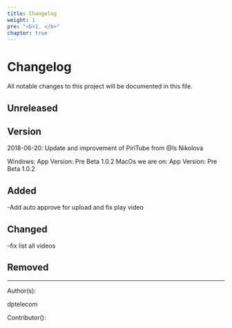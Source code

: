 ```yaml
---
title: Changelog
weight: 1
pre: "<b>1. </b>"
chapter: true
---
```


# Changelog

All notable changes to this project will be documented in this file.

## Unreleased


## Version

2018-06-20:
Update and improvement of PirlTube from @Is Nikolova

Windows:
App Version: Pre Beta 1.0.2
MacOs we are on:
App Version: Pre Beta 1.0.2

## Added

-Add auto approve for upload and fix play video

## Changed

-fix list all videos

## Removed




---
Author(s):

dptelecom

Contributor():